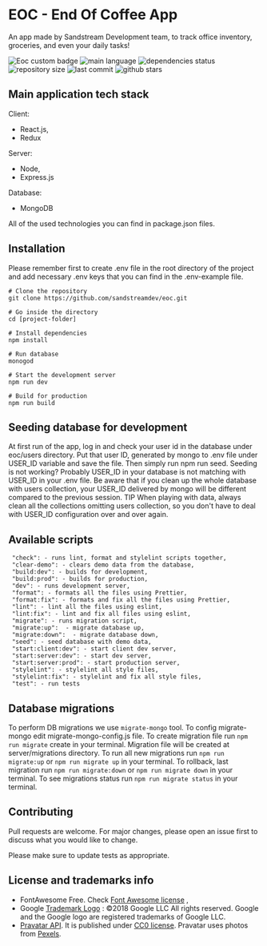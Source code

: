 # EOC - End Of Coffee App

An app made by Sandstream Development team, to track office inventory, groceries, and even your daily tasks!

![Eoc custom badge](https://img.shields.io/badge/EOC-App-orange)
![main language](https://img.shields.io/github/languages/top/sandstreamdev/eoc)
![dependencies status](https://img.shields.io/david/sandstreamdev/eoc)
![repository size](https://img.shields.io/github/repo-size/sandstreamdev/eoc)
![last commit](https://img.shields.io/github/last-commit/sandstreamdev/eoc)
![github stars](https://img.shields.io/github/stars/sandstreamdev/eoc?style=social)

## Main application tech stack

Client:

- React.js,
- Redux

Server:

- Node,
- Express.js

Database:

- MongoDB

All of the used technologies you can find in package.json files.

## Installation

Please remember first to create .env file in the root directory of the project and add necessary .env keys that you can find in the .env-example file.

```
# Clone the repository
git clone https://github.com/sandstreamdev/eoc.git

# Go inside the directory
cd [project-folder]

# Install dependencies
npm install

# Run database
monogod

# Start the development server
npm run dev

# Build for production
npm run build
```

## Seeding database for development

At first run of the app, log in and check your user id in the database under eoc/users directory. Put that user ID, generated by mongo to .env file under USER_ID variable and save the file. Then simply run npm run seed. Seeding is not working? Probably USER_ID in your database is not matching with USER_ID in your .env file. Be aware that if you clean up the whole database with users collection, your USER_ID delivered by mongo will be different compared to the previous session. TIP When playing with data, always clean all the collections omitting users collection, so you don't have to deal with USER_ID configuration over and over again.

## Available scripts

```
 "check": - runs lint, format and stylelint scripts together,
 "clear-demo": - clears demo data from the database,
 "build:dev": - builds for development,
 "build:prod": - builds for production,
 "dev": - runs development server,
 "format": - formats all the files using Prettier,
 "format:fix": - formats and fix all the files using Prettier,
 "lint": - lint all the files using eslint,
 "lint:fix": - lint and fix all files using eslint,
 "migrate": - runs migration script,
 "migrate:up":  - migrate database up,
 "migrate:down":  - migrate database down,
 "seed": - seed database with demo data,
 "start:client:dev": - start client dev server,
 "start:server:dev": - start dev server,
 "start:server:prod": - start production server,
 "stylelint": - stylelint all style files,
 "stylelint:fix": - stylelint and fix all style files,
 "test": - run tests
```

## Database migrations

To perform DB migrations we use `migrate-mongo` tool. To config migrate-mongo edit migrate-mongo-config.js file. To create migration file run `npm run migrate` create <version> in your terminal. Migration file will be created at server/migrations directory. To run all new migrations run `npm run migrate:up` or `npm run migrate up` in your terminal. To rollback, last migration run `npm run migrate:down` or `npm run migrate down` in your terminal. To see migrations status run `npm run migrate status` in your terminal.

## Contributing

Pull requests are welcome. For major changes, please open an issue first to discuss what you would like to change.

Please make sure to update tests as appropriate.

## License and trademarks info

- FontAwesome Free. Check [Font Awesome license](https://fontawesome.com/license) ,
- Google [Trademark Logo](https://www.google.com/permissions/logos-trademarks) : ©2018 Google LLC All rights reserved. Google and the Google logo are registered trademarks of Google LLC.
- [Pravatar API](https://pravatar.cc/). It is published under [CC0 license](https://creativecommons.org/share-your-work/public-domain/cc0/). Pravatar uses photos from [Pexels](https://www.pexels.com/).
